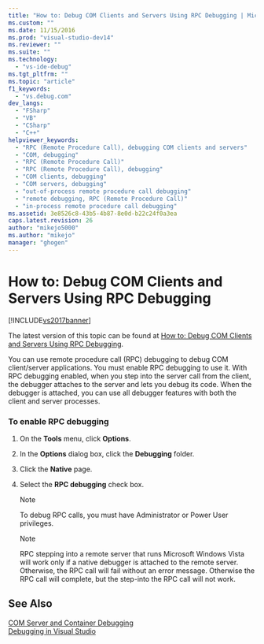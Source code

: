 ```yaml
---
title: "How to: Debug COM Clients and Servers Using RPC Debugging | Microsoft Docs"
ms.custom: ""
ms.date: 11/15/2016
ms.prod: "visual-studio-dev14"
ms.reviewer: ""
ms.suite: ""
ms.technology: 
  - "vs-ide-debug"
ms.tgt_pltfrm: ""
ms.topic: "article"
f1_keywords: 
  - "vs.debug.com"
dev_langs: 
  - "FSharp"
  - "VB"
  - "CSharp"
  - "C++"
helpviewer_keywords: 
  - "RPC (Remote Procedure Call), debugging COM clients and servers"
  - "COM, debugging"
  - "RPC (Remote Procedure Call)"
  - "RPC (Remote Procedure Call), debugging"
  - "COM clients, debugging"
  - "COM servers, debugging"
  - "out-of-process remote procedure call debugging"
  - "remote debugging, RPC (Remote Procedure Call)"
  - "in-process remote procedure call debugging"
ms.assetid: 3e8526c8-43b5-4b87-8e0d-b22c24f0a3ea
caps.latest.revision: 26
author: "mikejo5000"
ms.author: "mikejo"
manager: "ghogen"
---
```

# How to: Debug COM Clients and Servers Using RPC Debugging
[!INCLUDE[vs2017banner](../includes/vs2017banner.md)]

The latest version of this topic can be found at [How to: Debug COM Clients and Servers Using RPC Debugging](https://docs.microsoft.com/visualstudio/debugger/how-to-debug-com-clients-and-servers-using-rpc-debugging).  
  
You can use remote procedure call (RPC) debugging to debug COM client/server applications. You must enable RPC debugging to use it. With RPC debugging enabled, when you step into the server call from the client, the debugger attaches to the server and lets you debug its code. When the debugger is attached, you can use all debugger features with both the client and server processes.  
  
### To enable RPC debugging  
  
1.  On the **Tools** menu, click **Options**.  
  
2.  In the **Options** dialog box, click the **Debugging** folder.  
  
3.  Click the **Native** page.  
  
4.  Select the **RPC debugging** check box.  
  
    > [!NOTE]
    >  To debug RPC calls, you must have Administrator or Power User privileges.  
  
    > [!NOTE]
    >  RPC stepping into a remote server that runs Microsoft Windows Vista will work only if a native debugger is attached to the remote server. Otherwise, the RPC call will fail without an error message. Otherwise the RPC call will complete, but the step-into the RPC call will not work.  
  
## See Also  
 [COM Server and Container Debugging](../debugger/com-server-and-container-debugging.md)   
 [Debugging in Visual Studio](../debugger/debugging-in-visual-studio.md)



